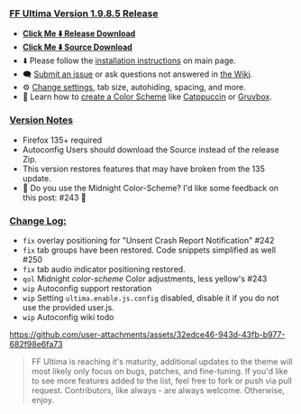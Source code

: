 ### <ins> FF Ultima Version 1.9.8.5 Release
- **[Click Me ⬇️ Release Download](https://github.com/soulhotel/FF-ULTIMA/releases/download/1.9.8.5/ffultima1.9.8.5.zip)**
- **[Click Me ⬇️ Source Download](https://github.com/soulhotel/FF-ULTIMA/archive/refs/heads/main.zip)**
- ⬇️ Please follow the [installation instructions](https://github.com/soulhotel/FF-ULTIMA#installation) on main page.
- 🗨️ [Submit an issue](https://github.com/soulhotel/FF-ULTIMA/issues/new/choose) or ask questions not answered in [the Wiki](https://github.com/soulhotel/FF-ULTIMA/wiki).
- ⚙️ [Change settings](https://github.com/soulhotel/FF-ULTIMA/wiki/Settings), tab size, autohiding, spacing, and more.
- 🎨 Learn how to [create a Color Scheme](https://github.com/soulhotel/FF-ULTIMA/wiki/Create-a-Color-Scheme) like [Catppuccin](https://github.com/soulhotel/FF-ULTIMA/blob/next-release/theme/color-schemes/catppuccin/readme.md) or [Gruvbox](https://github.com/soulhotel/FF-ULTIMA/blob/next-release/theme/color-schemes/gruvbox-light/readme.md).

### <ins> Version Notes
- Firefox 135+ required
- Autoconfig Users should download the Source instead of the release Zip.
- This version restores features that may have broken from the 135 update.
- 🚨 Do you use the Midnight Color-Scheme? I'd like some feedback on this post: #243 🚨

### <ins> Change Log:
- `fix` overlay positioning for "Unsent Crash Report Notification" #242
- `fix` tab groups have been restored. Code snippets simplified as well #250
- `fix` tab audio indicator positioning restored.
- `qol` Midnight *color-scheme* Color adjustments, less yellow's #243
- `wip` Autoconfig support restoration
- `wip` Setting `ultima.enable.js.config` disabled, disable it if you do not use the provided user.js.
- `wip` Autoconfig wiki todo

https://github.com/user-attachments/assets/32edce46-943d-43fb-b977-682f98e6fa73

> FF Ultima is reaching it's maturity, additional updates to the theme will most likely only focus on bugs, patches, and fine-tuning. If you'd like to see more features added to the list, feel free to fork or push via pull request. Contributors, like always - are always welcome. Otherwise, enjoy.
